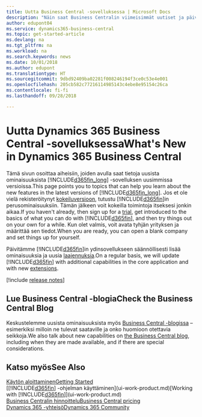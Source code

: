 ```yaml
---
title: Uutta Business Central -sovelluksessa | Microsoft Docs
description: "Näin saat Business Centralin viimeisimmät uutiset ja päivitykset."
author: edupont04
ms.service: dynamics365-business-central
ms.topic: get-started-article
ms.devlang: na
ms.tgt_pltfrm: na
ms.workload: na
ms.search.keywords: news
ms.date: 10/01/2018
ms.author: edupont
ms.translationtype: HT
ms.sourcegitcommit: 9dbd92409ba02281f008246194f3ce0c53e4e001
ms.openlocfilehash: 205cb582c77216114985143c4ebe8e95154c26ca
ms.contentlocale: fi-fi
ms.lasthandoff: 09/28/2018

---
```

# <a name="whats-new-in-dynamics-365-business-central"></a><span data-ttu-id="9cb95-103">Uutta Dynamics 365 Business Central -sovelluksessa</span><span class="sxs-lookup"><span data-stu-id="9cb95-103">What's New in Dynamics 365 Business Central</span></span>
<span data-ttu-id="9cb95-104">Tämä sivun osoittaa aiheisiin, joiden avulla saat tietoja uusista ominaisuuksista [!INCLUDE[d365fin_long](includes/d365fin_long_md.md)] -sovelluksen uusimmissa versioissa.</span><span class="sxs-lookup"><span data-stu-id="9cb95-104">This page points you to topics that can help you learn about the new features in the latest versions of [!INCLUDE[d365fin_long](includes/d365fin_long_md.md)].</span></span> <span data-ttu-id="9cb95-105">Jos et ole vielä rekisteröitynyt [kokeiluversioon](https://trials.dynamics.com/), tutustu [!INCLUDE[d365fin](includes/d365fin_md.md)]in perusominaisuuksiin. Tämän jälkeen voit kokeilla toimintoja itseksesi jonkin aikaa.</span><span class="sxs-lookup"><span data-stu-id="9cb95-105">If you haven't already, then sign up for a [trial](https://trials.dynamics.com/), get introduced to the basics of what you can do with [!INCLUDE[d365fin](includes/d365fin_md.md)], and then try things out on your own for a while.</span></span> <span data-ttu-id="9cb95-106">Kun olet valmis, voit avata tyhjän yrityksen ja määrittää sen tiedot.</span><span class="sxs-lookup"><span data-stu-id="9cb95-106">When you are ready, you can open a blank company and set things up for yourself.</span></span>  

<span data-ttu-id="9cb95-107">Päivitämme [!INCLUDE[d365fin](includes/d365fin_md.md)]in ydinsovellukseen säännöllisesti lisää ominaisuuksia ja uusia [laajennuksia](ui-extensions.md).</span><span class="sxs-lookup"><span data-stu-id="9cb95-107">On a regular basis, we will update [!INCLUDE[d365fin](includes/d365fin_md.md)] with additional capabilities in the core application and with new [extensions](ui-extensions.md).</span></span>  

[!include [release notes](includes/release-notes.md)]

## <a name="check-the-business-central-blog"></a><span data-ttu-id="9cb95-108">Lue Business Central -blogia</span><span class="sxs-lookup"><span data-stu-id="9cb95-108">Check the Business Central Blog</span></span>
<span data-ttu-id="9cb95-109">Keskustelemme uusista ominaisuuksista myös [Business Central -blogissa](https://community.dynamics.com/business/b/financials/) – esimerkiksi milloin ne tulevat saataville ja onko huomioon otettavia seikkoja.</span><span class="sxs-lookup"><span data-stu-id="9cb95-109">We also talk about new capabilities on [the Business Central blog](https://community.dynamics.com/business/b/financials/), including when they are made available, and if there are special considerations.</span></span>  

## <a name="see-also"></a><span data-ttu-id="9cb95-110">Katso myös</span><span class="sxs-lookup"><span data-stu-id="9cb95-110">See Also</span></span>
[<span data-ttu-id="9cb95-111">Käytön aloittaminen</span><span class="sxs-lookup"><span data-stu-id="9cb95-111">Getting Started</span></span>](product-get-started.md)  
<span data-ttu-id="9cb95-112">[[!INCLUDE[d365fin](includes/d365fin_md.md)] -ohjelman käyttäminen](ui-work-product.md)</span><span class="sxs-lookup"><span data-stu-id="9cb95-112">[Working with [!INCLUDE[d365fin](includes/d365fin_md.md)]](ui-work-product.md)</span></span>  
[<span data-ttu-id="9cb95-113">Business Centralin hinnoittelu</span><span class="sxs-lookup"><span data-stu-id="9cb95-113">Business Central pricing</span></span>](https://dynamics.microsoft.com/en-us/business-central/overview/#pricing)  
[<span data-ttu-id="9cb95-114">Dynamics 365 -yhteisö</span><span class="sxs-lookup"><span data-stu-id="9cb95-114">Dynamics 365 Community</span></span>](https://community.dynamics.com/business/)  

